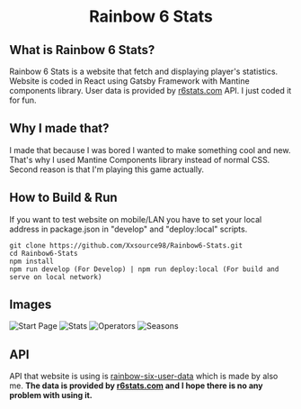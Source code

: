 # <p align="center">Rainbow 6 Stats</p>

## What is Rainbow 6 Stats?
Rainbow 6 Stats is a website that fetch and displaying player's statistics. Website is coded in React using Gatsby Framework with Mantine components library. User data is provided by [r6stats.com](http://www.r6stats.com) API. I just coded it for fun.

## Why I made that?
I made that because I was bored I wanted to make something cool and new. That's why I used Mantine Components library instead of normal CSS. Second reason is that I'm playing this game actually.

## How to Build & Run
If you want to test website on mobile/LAN you have to set your local address in package.json in "develop" and "deploy:local" scripts.
```
git clone https://github.com/Xxsource98/Rainbow6-Stats.git
cd Rainbow6-Stats
npm install
npm run develop (For Develop) | npm run deploy:local (For build and serve on local network)
```

## Images
![Start Page](https://user-images.githubusercontent.com/36642285/162593997-4a0ed599-7b7d-4a6d-b6c4-bc0083061e94.PNG)
![Stats](https://user-images.githubusercontent.com/36642285/162594032-83d5f146-ef4c-4b6c-9e56-ea2641b88e85.PNG)
![Operators](https://user-images.githubusercontent.com/36642285/162594035-b4bc196a-8377-4af8-b7a6-448d8d5d6316.PNG)
![Seasons](https://user-images.githubusercontent.com/36642285/162594037-74b70c17-2e9d-4c57-8e08-133a3e965c28.PNG)

## API
API that website is using is [rainbow-six-user-data](https://www.npmjs.com/package/rainbow-six-user-data) which is made by also me. <b>The data is provided by [r6stats.com](http://www.r6stats.com) and I hope there is no any problem with using it.</b>
